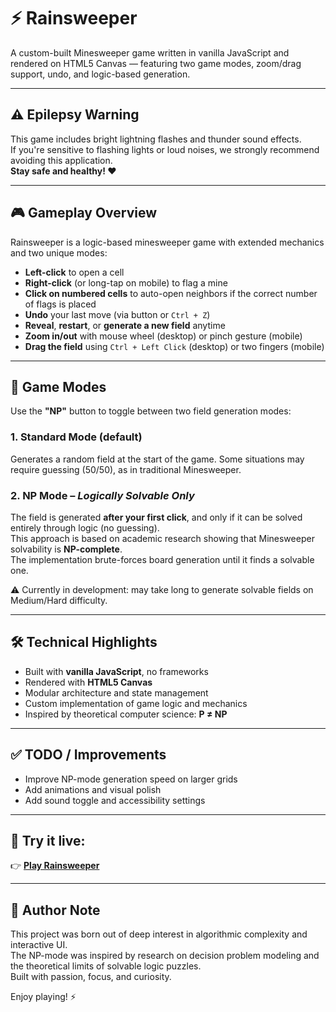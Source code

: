 # ⚡ Rainsweeper

A custom-built Minesweeper game written in vanilla JavaScript and rendered on HTML5 Canvas — featuring two game modes, zoom/drag support, undo, and logic-based generation.

---

## ⚠️ Epilepsy Warning

This game includes bright lightning flashes and thunder sound effects.  
If you're sensitive to flashing lights or loud noises, we strongly recommend avoiding this application.  
**Stay safe and healthy! ❤️**

---

## 🎮 Gameplay Overview

Rainsweeper is a logic-based minesweeper game with extended mechanics and two unique modes:

- **Left-click** to open a cell  
- **Right-click** (or long-tap on mobile) to flag a mine  
- **Click on numbered cells** to auto-open neighbors if the correct number of flags is placed  
- **Undo** your last move (via button or `Ctrl + Z`)  
- **Reveal**, **restart**, or **generate a new field** anytime  
- **Zoom in/out** with mouse wheel (desktop) or pinch gesture (mobile)  
- **Drag the field** using `Ctrl + Left Click` (desktop) or two fingers (mobile)

---

## 🧠 Game Modes

Use the **"NP"** button to toggle between two field generation modes:

### 1. Standard Mode (default)
Generates a random field at the start of the game. Some situations may require guessing (50/50), as in traditional Minesweeper.

### 2. NP Mode – *Logically Solvable Only*
The field is generated **after your first click**, and only if it can be solved entirely through logic (no guessing).  
This approach is based on academic research showing that Minesweeper solvability is **NP-complete**.  
The implementation brute-forces board generation until it finds a solvable one.

⚠️ Currently in development: may take long to generate solvable fields on Medium/Hard difficulty.

---

## 🛠️ Technical Highlights

- Built with **vanilla JavaScript**, no frameworks  
- Rendered with **HTML5 Canvas**  
- Modular architecture and state management  
- Custom implementation of game logic and mechanics  
- Inspired by theoretical computer science: **P ≠ NP**

---

## ✅ TODO / Improvements

- Improve NP-mode generation speed on larger grids  
- Add animations and visual polish  
- Add sound toggle and accessibility settings

---

## 🧪 Try it live:

👉 [**Play Rainsweeper**](https://anewww.github.io/Rainsweeper/)

---

## 🧠 Author Note

This project was born out of deep interest in algorithmic complexity and interactive UI.  
The NP-mode was inspired by research on decision problem modeling and the theoretical limits of solvable logic puzzles.  
Built with passion, focus, and curiosity.

Enjoy playing! ⚡

